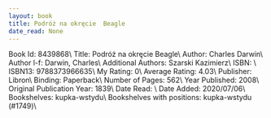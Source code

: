 ```yaml
---
layout: book
title: Podróż na okręcie  Beagle
date_read: None
---
```


Book Id: 8439868\ 
Title: Podróż na okręcie  Beagle\ 
Author: Charles Darwin\ 
Author l-f: Darwin, Charles\ 
Additional Authors: Szarski Kazimierz\ 
ISBN: \ 
ISBN13: 9788373966635\ 
My Rating: 0\ 
Average Rating: 4.03\ 
Publisher: Libron\ 
Binding: Paperback\ 
Number of Pages: 562\ 
Year Published: 2008\ 
Original Publication Year: 1839\ 
Date Read: \ 
Date Added: 2020/07/06\ 
Bookshelves: kupka-wstydu\ 
Bookshelves with positions: kupka-wstydu (#1749)\ 

